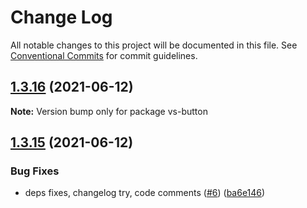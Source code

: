 # Change Log

All notable changes to this project will be documented in this file.
See [Conventional Commits](https://conventionalcommits.org) for commit guidelines.

## [1.3.16](https://github.com/ashwinkshenoy/vue-simple/compare/v1.3.15...v1.3.16) (2021-06-12)

**Note:** Version bump only for package vs-button





## [1.3.15](https://github.com/ashwinkshenoy/vue-simple/compare/v1.3.14...v1.3.15) (2021-06-12)


### Bug Fixes

* deps fixes, changelog try, code comments ([#6](https://github.com/ashwinkshenoy/vue-simple/issues/6)) ([ba6e146](https://github.com/ashwinkshenoy/vue-simple/commit/ba6e146f01bb757be20e1faa84215a051a53fa3e))
